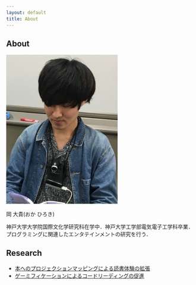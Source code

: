 ```yaml
---
layout: default
title: About
---
```

## About

<img src="img/me.jpg" width="300">

岡 大貴(おか ひろき)

神戸大学大学院国際文化学研究科在学中．神戸大学工学部電気電子工学科卒業．プログラミングに関連したエンタテインメントの研究を行う．

## Research

* [本へのプロジェクションマッピングによる読書体験の拡張](https://drive.google.com/drive/folders/1arQthlk7_W19rMWrj95iYP-YIohr6bhF)
* [ゲーミフィケーションによるコードリーディングの促進](https://ipsj.ixsq.nii.ac.jp/ej/?action=pages_view_main&active_action=repository_view_main_item_detail&item_id=199459&item_no=1&page_id=13&block_id=8)